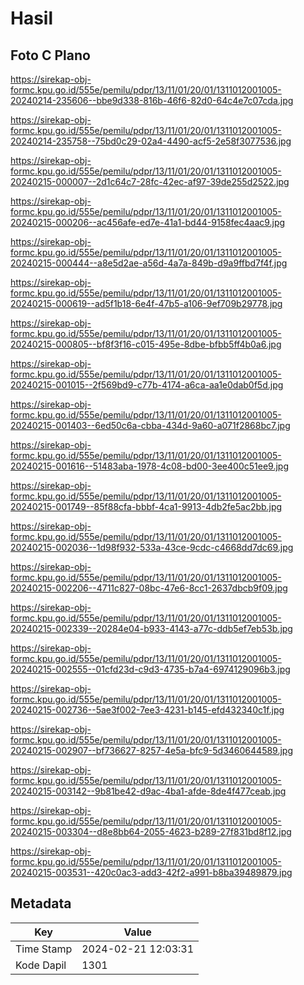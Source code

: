 # Hasil

## Foto C Plano

https://sirekap-obj-formc.kpu.go.id/555e/pemilu/pdpr/13/11/01/20/01/1311012001005-20240214-235606--bbe9d338-816b-46f6-82d0-64c4e7c07cda.jpg

https://sirekap-obj-formc.kpu.go.id/555e/pemilu/pdpr/13/11/01/20/01/1311012001005-20240214-235758--75bd0c29-02a4-4490-acf5-2e58f3077536.jpg

https://sirekap-obj-formc.kpu.go.id/555e/pemilu/pdpr/13/11/01/20/01/1311012001005-20240215-000007--2d1c64c7-28fc-42ec-af97-39de255d2522.jpg

https://sirekap-obj-formc.kpu.go.id/555e/pemilu/pdpr/13/11/01/20/01/1311012001005-20240215-000206--ac456afe-ed7e-41a1-bd44-9158fec4aac9.jpg

https://sirekap-obj-formc.kpu.go.id/555e/pemilu/pdpr/13/11/01/20/01/1311012001005-20240215-000444--a8e5d2ae-a56d-4a7a-849b-d9a9ffbd7f4f.jpg

https://sirekap-obj-formc.kpu.go.id/555e/pemilu/pdpr/13/11/01/20/01/1311012001005-20240215-000619--ad5f1b18-6e4f-47b5-a106-9ef709b29778.jpg

https://sirekap-obj-formc.kpu.go.id/555e/pemilu/pdpr/13/11/01/20/01/1311012001005-20240215-000805--bf8f3f16-c015-495e-8dbe-bfbb5ff4b0a6.jpg

https://sirekap-obj-formc.kpu.go.id/555e/pemilu/pdpr/13/11/01/20/01/1311012001005-20240215-001015--2f569bd9-c77b-4174-a6ca-aa1e0dab0f5d.jpg

https://sirekap-obj-formc.kpu.go.id/555e/pemilu/pdpr/13/11/01/20/01/1311012001005-20240215-001403--6ed50c6a-cbba-434d-9a60-a071f2868bc7.jpg

https://sirekap-obj-formc.kpu.go.id/555e/pemilu/pdpr/13/11/01/20/01/1311012001005-20240215-001616--51483aba-1978-4c08-bd00-3ee400c51ee9.jpg

https://sirekap-obj-formc.kpu.go.id/555e/pemilu/pdpr/13/11/01/20/01/1311012001005-20240215-001749--85f88cfa-bbbf-4ca1-9913-4db2fe5ac2bb.jpg

https://sirekap-obj-formc.kpu.go.id/555e/pemilu/pdpr/13/11/01/20/01/1311012001005-20240215-002036--1d98f932-533a-43ce-9cdc-c4668dd7dc69.jpg

https://sirekap-obj-formc.kpu.go.id/555e/pemilu/pdpr/13/11/01/20/01/1311012001005-20240215-002206--4711c827-08bc-47e6-8cc1-2637dbcb9f09.jpg

https://sirekap-obj-formc.kpu.go.id/555e/pemilu/pdpr/13/11/01/20/01/1311012001005-20240215-002339--20284e04-b933-4143-a77c-ddb5ef7eb53b.jpg

https://sirekap-obj-formc.kpu.go.id/555e/pemilu/pdpr/13/11/01/20/01/1311012001005-20240215-002555--01cfd23d-c9d3-4735-b7a4-6974129096b3.jpg

https://sirekap-obj-formc.kpu.go.id/555e/pemilu/pdpr/13/11/01/20/01/1311012001005-20240215-002736--5ae3f002-7ee3-4231-b145-efd432340c1f.jpg

https://sirekap-obj-formc.kpu.go.id/555e/pemilu/pdpr/13/11/01/20/01/1311012001005-20240215-002907--bf736627-8257-4e5a-bfc9-5d3460644589.jpg

https://sirekap-obj-formc.kpu.go.id/555e/pemilu/pdpr/13/11/01/20/01/1311012001005-20240215-003142--9b81be42-d9ac-4ba1-afde-8de4f477ceab.jpg

https://sirekap-obj-formc.kpu.go.id/555e/pemilu/pdpr/13/11/01/20/01/1311012001005-20240215-003304--d8e8bb64-2055-4623-b289-27f831bd8f12.jpg

https://sirekap-obj-formc.kpu.go.id/555e/pemilu/pdpr/13/11/01/20/01/1311012001005-20240215-003531--420c0ac3-add3-42f2-a991-b8ba39489879.jpg


## Metadata

| Key        | Value               |
| ---------- | ------------------- |
| Time Stamp | 2024-02-21 12:03:31 |
| Kode Dapil | 1301                |



